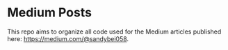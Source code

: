 # Medium Posts

This repo aims to organize all code used for the Medium articles published here:  https://medium.com/@sandybei058.
